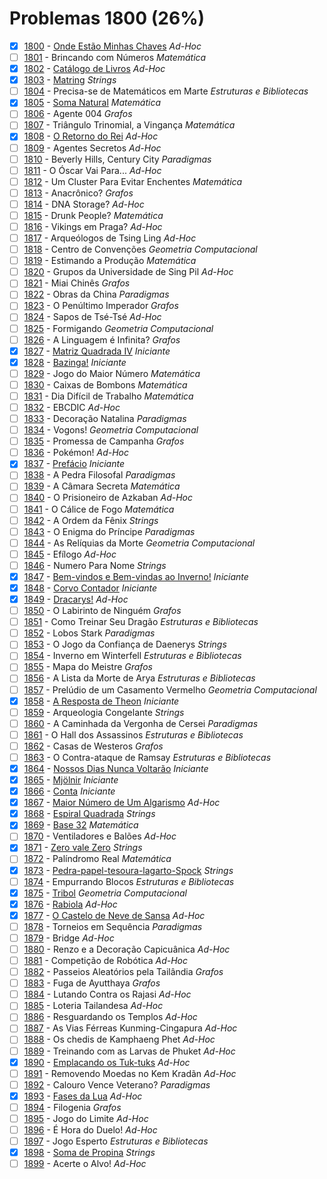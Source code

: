 # Problemas 1800 (26%)

- [x]  [1800](https://www.beecrowd.com.br/judge/pt/problems/view/1800) - [Onde Estão Minhas Chaves](https://github.com/potigol/beecrowd/blob/master/src/1800/1800.poti) *Ad-Hoc*
- [ ]  [1801](https://www.beecrowd.com.br/judge/pt/problems/view/1801) - Brincando com Números *Matemática*
- [x]  [1802](https://www.beecrowd.com.br/judge/pt/problems/view/1802) - [Catálogo de Livros](https://github.com/potigol/beecrowd/blob/master/src/1800/1802.poti) *Ad-Hoc*
- [x]  [1803](https://www.beecrowd.com.br/judge/pt/problems/view/1803) - [Matring](https://github.com/potigol/beecrowd/blob/master/src/1800/1803.poti) *Strings*
- [ ]  [1804](https://www.beecrowd.com.br/judge/pt/problems/view/1804) - Precisa-se de Matemáticos em Marte *Estruturas e Bibliotecas*
- [x]  [1805](https://www.beecrowd.com.br/judge/pt/problems/view/1805) - [Soma Natural](https://github.com/potigol/beecrowd/blob/master/src/1800/1805.poti) *Matemática*
- [ ]  [1806](https://www.beecrowd.com.br/judge/pt/problems/view/1806) - Agente 004 *Grafos*
- [ ]  [1807](https://www.beecrowd.com.br/judge/pt/problems/view/1807) - Triângulo Trinomial, a Vingança *Matemática*
- [x]  [1808](https://www.beecrowd.com.br/judge/pt/problems/view/1808) - [O Retorno do Rei](https://github.com/potigol/beecrowd/blob/master/src/1800/1808.poti) *Ad-Hoc*
- [ ]  [1809](https://www.beecrowd.com.br/judge/pt/problems/view/1809) - Agentes Secretos *Ad-Hoc*
- [ ]  [1810](https://www.beecrowd.com.br/judge/pt/problems/view/1810) - Beverly Hills, Century City *Paradigmas*
- [ ]  [1811](https://www.beecrowd.com.br/judge/pt/problems/view/1811) - O Óscar Vai Para... *Ad-Hoc*
- [ ]  [1812](https://www.beecrowd.com.br/judge/pt/problems/view/1812) - Um Cluster Para Evitar Enchentes *Matemática*
- [ ]  [1813](https://www.beecrowd.com.br/judge/pt/problems/view/1813) - Anacrônico? *Grafos*
- [ ]  [1814](https://www.beecrowd.com.br/judge/pt/problems/view/1814) - DNA Storage? *Ad-Hoc*
- [ ]  [1815](https://www.beecrowd.com.br/judge/pt/problems/view/1815) - Drunk People? *Matemática*
- [ ]  [1816](https://www.beecrowd.com.br/judge/pt/problems/view/1816) - Vikings em Praga? *Ad-Hoc*
- [ ]  [1817](https://www.beecrowd.com.br/judge/pt/problems/view/1817) - Arqueólogos de Tsing Ling *Ad-Hoc*
- [ ]  [1818](https://www.beecrowd.com.br/judge/pt/problems/view/1818) - Centro de Convenções *Geometria Computacional*
- [ ]  [1819](https://www.beecrowd.com.br/judge/pt/problems/view/1819) - Estimando a Produção *Matemática*
- [ ]  [1820](https://www.beecrowd.com.br/judge/pt/problems/view/1820) - Grupos da Universidade de Sing Pil *Ad-Hoc*
- [ ]  [1821](https://www.beecrowd.com.br/judge/pt/problems/view/1821) - Miai Chinês *Grafos*
- [ ]  [1822](https://www.beecrowd.com.br/judge/pt/problems/view/1822) - Obras da China *Paradigmas*
- [ ]  [1823](https://www.beecrowd.com.br/judge/pt/problems/view/1823) - O Penúltimo Imperador *Grafos*
- [ ]  [1824](https://www.beecrowd.com.br/judge/pt/problems/view/1824) - Sapos de Tsé-Tsé *Ad-Hoc*
- [ ]  [1825](https://www.beecrowd.com.br/judge/pt/problems/view/1825) - Formigando *Geometria Computacional*
- [ ]  [1826](https://www.beecrowd.com.br/judge/pt/problems/view/1826) - A Linguagem é Infinita? *Grafos*
- [x]  [1827](https://www.beecrowd.com.br/judge/pt/problems/view/1827) - [Matriz Quadrada IV](https://github.com/potigol/beecrowd/blob/master/src/1800/1827.poti) *Iniciante*
- [x]  [1828](https://www.beecrowd.com.br/judge/pt/problems/view/1828) - [Bazinga!](https://github.com/potigol/beecrowd/blob/master/src/1800/1828.poti) *Iniciante*
- [ ]  [1829](https://www.beecrowd.com.br/judge/pt/problems/view/1829) - Jogo do Maior Número *Matemática*
- [ ]  [1830](https://www.beecrowd.com.br/judge/pt/problems/view/1830) - Caixas de Bombons *Matemática*
- [ ]  [1831](https://www.beecrowd.com.br/judge/pt/problems/view/1831) - Dia Difícil de Trabalho *Matemática*
- [ ]  [1832](https://www.beecrowd.com.br/judge/pt/problems/view/1832) - EBCDIC *Ad-Hoc*
- [ ]  [1833](https://www.beecrowd.com.br/judge/pt/problems/view/1833) - Decoração Natalina *Paradigmas*
- [ ]  [1834](https://www.beecrowd.com.br/judge/pt/problems/view/1834) - Vogons! *Geometria Computacional*
- [ ]  [1835](https://www.beecrowd.com.br/judge/pt/problems/view/1835) - Promessa de Campanha *Grafos*
- [ ]  [1836](https://www.beecrowd.com.br/judge/pt/problems/view/1836) - Pokémon! *Ad-Hoc*
- [x]  [1837](https://www.beecrowd.com.br/judge/pt/problems/view/1837) - [Prefácio](https://github.com/potigol/beecrowd/blob/master/src/1800/1837.poti) *Iniciante*
- [ ]  [1838](https://www.beecrowd.com.br/judge/pt/problems/view/1838) - A Pedra Filosofal *Paradigmas*
- [ ]  [1839](https://www.beecrowd.com.br/judge/pt/problems/view/1839) - A Câmara Secreta *Matemática*
- [ ]  [1840](https://www.beecrowd.com.br/judge/pt/problems/view/1840) - O Prisioneiro de Azkaban *Ad-Hoc*
- [ ]  [1841](https://www.beecrowd.com.br/judge/pt/problems/view/1841) - O Cálice de Fogo *Matemática*
- [ ]  [1842](https://www.beecrowd.com.br/judge/pt/problems/view/1842) - A Ordem da Fênix *Strings*
- [ ]  [1843](https://www.beecrowd.com.br/judge/pt/problems/view/1843) - O Enigma do Príncipe *Paradigmas*
- [ ]  [1844](https://www.beecrowd.com.br/judge/pt/problems/view/1844) - As Relíquias da Morte *Geometria Computacional*
- [ ]  [1845](https://www.beecrowd.com.br/judge/pt/problems/view/1845) - Efílogo *Ad-Hoc*
- [ ]  [1846](https://www.beecrowd.com.br/judge/pt/problems/view/1846) - Numero Para Nome *Strings*
- [x]  [1847](https://www.beecrowd.com.br/judge/pt/problems/view/1847) - [Bem-vindos e Bem-vindas ao Inverno!](https://github.com/potigol/beecrowd/blob/master/src/1800/1847.poti) *Iniciante*
- [x]  [1848](https://www.beecrowd.com.br/judge/pt/problems/view/1848) - [Corvo Contador](https://github.com/potigol/beecrowd/blob/master/src/1800/1848.poti) *Iniciante*
- [x]  [1849](https://www.beecrowd.com.br/judge/pt/problems/view/1849) - [Dracarys!](https://github.com/potigol/beecrowd/blob/master/src/1800/1849.poti) *Ad-Hoc*
- [ ]  [1850](https://www.beecrowd.com.br/judge/pt/problems/view/1850) - O Labirinto de Ninguém *Grafos*
- [ ]  [1851](https://www.beecrowd.com.br/judge/pt/problems/view/1851) - Como Treinar Seu Dragão *Estruturas e Bibliotecas*
- [ ]  [1852](https://www.beecrowd.com.br/judge/pt/problems/view/1852) - Lobos Stark *Paradigmas*
- [ ]  [1853](https://www.beecrowd.com.br/judge/pt/problems/view/1853) - O Jogo da Confiança de Daenerys *Strings*
- [ ]  [1854](https://www.beecrowd.com.br/judge/pt/problems/view/1854) - Inverno em Winterfell *Estruturas e Bibliotecas*
- [ ]  [1855](https://www.beecrowd.com.br/judge/pt/problems/view/1855) - Mapa do Meistre *Grafos*
- [ ]  [1856](https://www.beecrowd.com.br/judge/pt/problems/view/1856) - A Lista da Morte de Arya *Estruturas e Bibliotecas*
- [ ]  [1857](https://www.beecrowd.com.br/judge/pt/problems/view/1857) - Prelúdio de um Casamento Vermelho *Geometria Computacional*
- [x]  [1858](https://www.beecrowd.com.br/judge/pt/problems/view/1858) - [A Resposta de Theon](https://github.com/potigol/beecrowd/blob/master/src/1800/1858.poti) *Iniciante*
- [ ]  [1859](https://www.beecrowd.com.br/judge/pt/problems/view/1859) - Arqueologia Congelante *Strings*
- [ ]  [1860](https://www.beecrowd.com.br/judge/pt/problems/view/1860) - A Caminhada da Vergonha de Cersei *Paradigmas*
- [ ]  [1861](https://www.beecrowd.com.br/judge/pt/problems/view/1861) - O Hall dos Assassinos *Estruturas e Bibliotecas*
- [ ]  [1862](https://www.beecrowd.com.br/judge/pt/problems/view/1862) - Casas de Westeros *Grafos*
- [ ]  [1863](https://www.beecrowd.com.br/judge/pt/problems/view/1863) - O Contra-ataque de Ramsay *Estruturas e Bibliotecas*
- [x]  [1864](https://www.beecrowd.com.br/judge/pt/problems/view/1864) - [Nossos Dias Nunca Voltarão](https://github.com/potigol/beecrowd/blob/master/src/1800/1864.poti) *Iniciante*
- [x]  [1865](https://www.beecrowd.com.br/judge/pt/problems/view/1865) - [Mjölnir](https://github.com/potigol/beecrowd/blob/master/src/1800/1865.poti) *Iniciante*
- [x]  [1866](https://www.beecrowd.com.br/judge/pt/problems/view/1866) - [Conta](https://github.com/potigol/beecrowd/blob/master/src/1800/1866.poti) *Iniciante*
- [x]  [1867](https://www.beecrowd.com.br/judge/pt/problems/view/1867) - [Maior Número de Um Algarismo](https://github.com/potigol/beecrowd/blob/master/src/1800/1867.poti) *Ad-Hoc*
- [x]  [1868](https://www.beecrowd.com.br/judge/pt/problems/view/1868) - [Espiral Quadrada](https://github.com/potigol/beecrowd/blob/master/src/1800/1868.poti) *Strings*
- [x]  [1869](https://www.beecrowd.com.br/judge/pt/problems/view/1869) - [Base 32](https://github.com/potigol/beecrowd/blob/master/src/1800/1869.poti) *Matemática*
- [ ]  [1870](https://www.beecrowd.com.br/judge/pt/problems/view/1870) - Ventiladores e Balões *Ad-Hoc*
- [x]  [1871](https://www.beecrowd.com.br/judge/pt/problems/view/1871) - [Zero vale Zero](https://github.com/potigol/beecrowd/blob/master/src/1800/1871.poti) *Strings*
- [ ]  [1872](https://www.beecrowd.com.br/judge/pt/problems/view/1872) - Palíndromo Real *Matemática*
- [x]  [1873](https://www.beecrowd.com.br/judge/pt/problems/view/1873) - [Pedra-papel-tesoura-lagarto-Spock](https://github.com/potigol/beecrowd/blob/master/src/1800/1873.poti) *Strings*
- [ ]  [1874](https://www.beecrowd.com.br/judge/pt/problems/view/1874) - Empurrando Blocos *Estruturas e Bibliotecas*
- [x]  [1875](https://www.beecrowd.com.br/judge/pt/problems/view/1875) - [Tribol](https://github.com/potigol/beecrowd/blob/master/src/1800/1875.poti) *Geometria Computacional*
- [x]  [1876](https://www.beecrowd.com.br/judge/pt/problems/view/1876) - [Rabiola](https://github.com/potigol/beecrowd/blob/master/src/1800/1876.poti) *Ad-Hoc*
- [x]  [1877](https://www.beecrowd.com.br/judge/pt/problems/view/1877) - [O Castelo de Neve de Sansa](https://github.com/potigol/beecrowd/blob/master/src/1800/1877.poti) *Ad-Hoc*
- [ ]  [1878](https://www.beecrowd.com.br/judge/pt/problems/view/1878) - Torneios em Sequência *Paradigmas*
- [ ]  [1879](https://www.beecrowd.com.br/judge/pt/problems/view/1879) - Bridge *Ad-Hoc*
- [ ]  [1880](https://www.beecrowd.com.br/judge/pt/problems/view/1880) - Renzo e a Decoração Capicuânica *Ad-Hoc*
- [ ]  [1881](https://www.beecrowd.com.br/judge/pt/problems/view/1881) - Competição de Robótica *Ad-Hoc*
- [ ]  [1882](https://www.beecrowd.com.br/judge/pt/problems/view/1882) - Passeios Aleatórios pela Tailândia *Grafos*
- [ ]  [1883](https://www.beecrowd.com.br/judge/pt/problems/view/1883) - Fuga de Ayutthaya *Grafos*
- [ ]  [1884](https://www.beecrowd.com.br/judge/pt/problems/view/1884) - Lutando Contra os Rajasi *Ad-Hoc*
- [ ]  [1885](https://www.beecrowd.com.br/judge/pt/problems/view/1885) - Loteria Tailandesa *Ad-Hoc*
- [ ]  [1886](https://www.beecrowd.com.br/judge/pt/problems/view/1886) - Resguardando os Templos *Ad-Hoc*
- [ ]  [1887](https://www.beecrowd.com.br/judge/pt/problems/view/1887) - As Vias Férreas Kunming-Cingapura *Ad-Hoc*
- [ ]  [1888](https://www.beecrowd.com.br/judge/pt/problems/view/1888) - Os chedis de Kamphaeng Phet *Ad-Hoc*
- [ ]  [1889](https://www.beecrowd.com.br/judge/pt/problems/view/1889) - Treinando com as Larvas de Phuket *Ad-Hoc*
- [x]  [1890](https://www.beecrowd.com.br/judge/pt/problems/view/1890) - [Emplacando os Tuk-tuks](https://github.com/potigol/beecrowd/blob/master/src/1800/1890.poti) *Ad-Hoc*
- [ ]  [1891](https://www.beecrowd.com.br/judge/pt/problems/view/1891) - Removendo Moedas no Kem Kradãn *Ad-Hoc*
- [ ]  [1892](https://www.beecrowd.com.br/judge/pt/problems/view/1892) - Calouro Vence Veterano? *Paradigmas*
- [x]  [1893](https://www.beecrowd.com.br/judge/pt/problems/view/1893) - [Fases da Lua](https://github.com/potigol/beecrowd/blob/master/src/1800/1893.poti) *Ad-Hoc*
- [ ]  [1894](https://www.beecrowd.com.br/judge/pt/problems/view/1894) - Filogenia *Grafos*
- [ ]  [1895](https://www.beecrowd.com.br/judge/pt/problems/view/1895) - Jogo do Limite *Ad-Hoc*
- [ ]  [1896](https://www.beecrowd.com.br/judge/pt/problems/view/1896) - É Hora do Duelo! *Ad-Hoc*
- [ ]  [1897](https://www.beecrowd.com.br/judge/pt/problems/view/1897) - Jogo Esperto *Estruturas e Bibliotecas*
- [x]  [1898](https://www.beecrowd.com.br/judge/pt/problems/view/1898) - [Soma de Propina](https://github.com/potigol/beecrowd/blob/master/src/1800/1898.poti) *Strings*
- [ ]  [1899](https://www.beecrowd.com.br/judge/pt/problems/view/1899) - Acerte o Alvo! *Ad-Hoc*